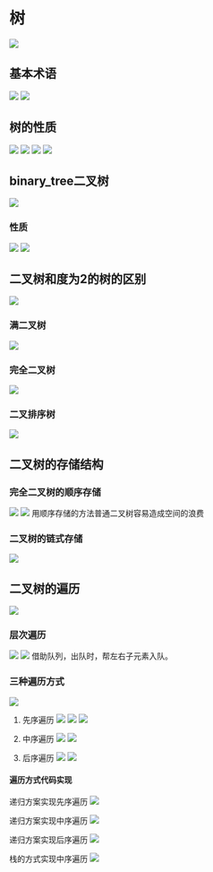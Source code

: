 # 树
![](.btree_images/tree.png)

## 基本术语
![](.btree_images/tree_words.png)
![](.btree_images/tree_words2.png)

## 树的性质
![](.btree_images/tree_attribute.png)
![](.btree_images/tree_attribute1.png)
![](.btree_images/tree_attribute2.png)
![](.btree_images/tree_attribute3.png)

## binary_tree二叉树
![](.btree_images/binary_tree.png)

### 性质
![](.btree_images/binary_attribute1.png)
![](.btree_images/binart_attribute2.png)

## 二叉树和度为2的树的区别
![](.btree_images/binary_tree_vs_other_tree.png)

### 满二叉树
![](.btree_images/full_binary_tree.png)

### 完全二叉树
![](.btree_images/whole_binary_tree.png)

### 二叉排序树
![](.btree_images/sorted_binary_tree.png)


## 二叉树的存储结构
### 完全二叉树的顺序存储
![](.btree_images/full_binary_tree_sequence_store.png)
![](.btree_images/full_binary_store.png)
用顺序存储的方法普通二叉树容易造成空间的浪费

### 二叉树的链式存储
![](.btree_images/binary_chain_store.png)

## 二叉树的遍历
![](.btree_images/read_binary.png)

### 层次遍历
![](.btree_images/layer_read.png)
![](dataStructure/02_btree/.btree_images/layer_read_process.png)
借助队列，出队时，帮左右子元素入队。

### 三种遍历方式
![](.btree_images/three_ways_of_read_binary_tree.png)

1. 先序遍历
![](.btree_images/left_root_right.png)
![](.btree_images/left_root_right1.png)
![](.btree_images/tips_of_left_root_right.png)

2. 中序遍历
![](.btree_images/left_root_right2.png)
![](.btree_images/tips_of_left_root_right1.png)

3. 后序遍历
![](.btree_images/left_root_right3.png)
![](.btree_images/tips_of_left_root_right2.png)

#### 遍历方式代码实现
递归方案实现先序遍历
![](.btree_images/iterate_preorder.png)

递归方案实现中序遍历
![](.btree_images/iterate_inorder.png)

递归方案实现后序遍历
![](.btree_images/iterate_postoder.png)


栈的方式实现中序遍历
![](.btree_images/stack_oder.png)